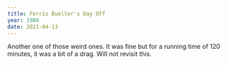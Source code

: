 ```yaml
---
title: Ferris Bueller's Day Off 
year: 1986
date: 2021-04-13
---
```


Another one of those weird ones. It was fine but for a running time of 120 minutes, it was a bit of a drag. Will not revisit this.  
